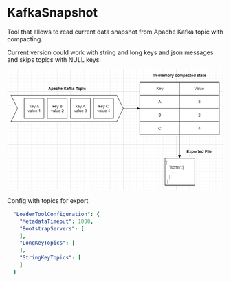 # KafkaSnapshot
Tool that allows to read current data snapshot from Apache Kafka topic with compacting.

Current version could work with string and long keys and json messages and skips topics with NULL keys.

![Details](Details.PNG)

Config with topics for export

```yaml
  "LoaderToolConfiguration": {
    "MetadataTimeout": 1000,
    "BootstrapServers": [
    ],
    "LongKeyTopics": [
    ],
    "StringKeyTopics": [
    ]
  }
```
